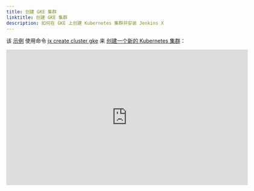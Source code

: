 ```yaml
---
title: 创建 GKE 集群
linktitle: 创建 GKE 集群
description: 如何在 GKE 上创建 Kubernetes 集群并安装 Jenkins X
---
```


该 [示例](https://www.youtube.com/watch?v=r8-J9Qg-p9U) 使用命令 [jx create cluster gke](/commands/jx_create_cluster_gke) 来 [创建一个新的 Kubernetes 集群](/getting-started/create-cluster)：

<iframe width="640" height="360" src="https://www.youtube.com/embed/r8-J9Qg-p9U" frameborder="0" allow="autoplay; encrypted-media" allowfullscreen></iframe>